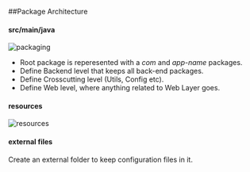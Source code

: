##Package Architecture
#### src/main/java
![packaging](https://cloud.githubusercontent.com/assets/13823751/23345031/c435b4d4-fc4c-11e6-8658-c7c0f4e31605.jpg)

- Root package is reperesented with a *com* and *app-name* packages.
- Define Backend level that keeps all back-end packages.
- Define Crosscutting level (Utils, Config etc).
- Define Web level, where anything related to Web Layer goes.

#### resources
![resources](https://cloud.githubusercontent.com/assets/13823751/23345102/1f1ab024-fc4e-11e6-88c1-b55f43a4b029.jpg)

#### external files
Create an external folder to keep configuration files in it.
